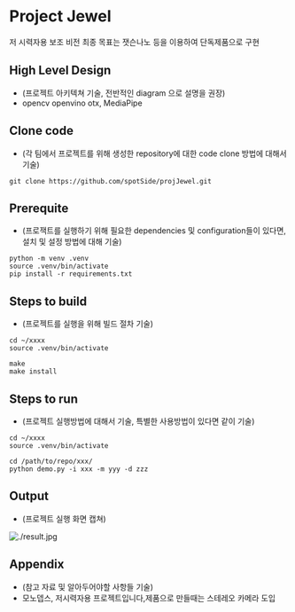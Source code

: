 # Project Jewel

저 시력자용 보조 비전
최종 목표는 잿슨나노 등을 이용하여 단독제품으로 구현

## High Level Design

* (프로젝트 아키텍쳐 기술, 전반적인 diagram 으로 설명을 권장)
* opencv openvino otx, MediaPipe

## Clone code

* (각 팀에서 프로젝트를 위해 생성한 repository에 대한 code clone 방법에 대해서 기술)

```shell
git clone https://github.com/spotSide/projJewel.git
```

## Prerequite

* (프로잭트를 실행하기 위해 필요한 dependencies 및 configuration들이 있다면, 설치 및 설정 방법에 대해 기술)

```shell
python -m venv .venv
source .venv/bin/activate
pip install -r requirements.txt
```

## Steps to build

* (프로젝트를 실행을 위해 빌드 절차 기술)

```shell
cd ~/xxxx
source .venv/bin/activate

make
make install
```

## Steps to run

* (프로젝트 실행방법에 대해서 기술, 특별한 사용방법이 있다면 같이 기술)

```shell
cd ~/xxxx
source .venv/bin/activate

cd /path/to/repo/xxx/
python demo.py -i xxx -m yyy -d zzz
```

## Output

* (프로젝트 실행 화면 캡쳐)

![./result.jpg](./result.jpg)

## Appendix

* (참고 자료 및 알아두어야할 사항들 기술)
* 모노뎁스, 저시력자용 프로젝트입니다,제품으로 만들때는 스테레오 카메라 도입
